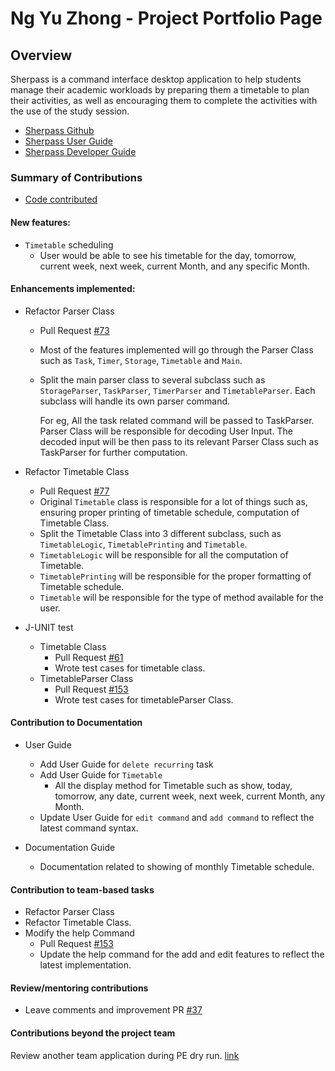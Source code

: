 # Ng Yu Zhong - Project Portfolio Page

## Overview

Sherpass is a command interface desktop application to help students manage their academic workloads
by preparing them a timetable to plan their activities, as well as encouraging them to
complete the activities with the use of the study session.

- [Sherpass Github](https://github.com/AY2122S2-CS2113T-T09-1/tp)
- [Sherpass User Guide](https://ay2122s2-cs2113t-t09-1.github.io/tp/UserGuide.html)
- [Sherpass Developer Guide](https://ay2122s2-cs2113t-t09-1.github.io/tp/DeveloperGuide.html)

### Summary of Contributions

- [Code contributed](https://nus-cs2113-ay2122s2.github.io/tp-dashboard/?search=yuzhongng&sort=groupTitle&sortWithin=title&timeframe=commit&mergegroup=&groupSelect=groupByRepos&breakdown=true&checkedFileTypes=docs~functional-code~test-code~other&since=2022-02-18)
      
    
#### New features:
  - `Timetable` scheduling
    - User would be able to see his timetable for the day, tomorrow, current week, next week,
      current Month, and any specific Month. 

#### Enhancements implemented: 
- Refactor Parser Class
  - Pull Request [#73](https://github.com/AY2122S2-CS2113T-T09-1/tp/pull/73)
  - Most of the features implemented will go through the Parser Class such as `Task`, `Timer`,
    `Storage`, `Timetable` and `Main`.  
  - Split the main parser class to several subclass such as `StorageParser`, `TaskParser`, `TimerParser` 
    and `TimetableParser`.
    Each subclass will handle its own parser command.
  
    
    For eg, All the task related command will be passed to TaskParser. Parser Class will be responsible for decoding 
    User Input. The decoded input will be then pass to its relevant Parser Class such as TaskParser for further 
    computation.
  
- Refactor Timetable Class
  - Pull Request [#77](https://github.com/AY2122S2-CS2113T-T09-1/tp/pull/77)
  - Original `Timetable` class is responsible for a lot of things such as, ensuring proper printing of timetable schedule, 
    computation of Timetable Class. 
  - Split the Timetable Class into 3 different subclass, such as `TimetableLogic`, `TimetablePrinting` and `Timetable`. 
  - `TimetableLogic` will be responsible for all the computation of Timetable.
  - `TimetablePrinting` will be responsible for the proper formatting of Timetable schedule.
  - `Timetable` will be responsible for the type of method available for the user.

- J-UNIT test
  - Timetable Class
    - Pull Request [#61](https://github.com/AY2122S2-CS2113T-T09-1/tp/pull/61)
    - Wrote test cases for timetable class. 
  - TimetableParser Class
    - Pull Request [#153](https://github.com/AY2122S2-CS2113T-T09-1/tp/pull/153)
    - Wrote test cases for timetableParser Class.

#### Contribution to Documentation
  - User Guide
    - Add User Guide for `delete recurring` task
    - Add User Guide for `Timetable`
      - All the display method for Timetable such as show,
        today, tomorrow, any date, current week, next week, current Month, any Month.
    - Update User Guide for `edit command` and `add command` to reflect the latest command syntax.

  - Documentation Guide
    - Documentation related to showing of monthly Timetable schedule.  
  
#### Contribution to team-based tasks
- Refactor Parser Class
- Refactor Timetable Class.
- Modify the help Command
  - Pull Request [#153](https://github.com/AY2122S2-CS2113T-T09-1/tp/pull/153)
  - Update the help command for the add and edit features to reflect the latest implementation.

#### Review/mentoring contributions
- Leave comments and improvement PR [#37](https://github.com/AY2122S2-CS2113T-T09-1/tp/pull/37)

#### Contributions beyond the project team
Review another team application during PE dry run.
[link](https://github.com/yuzhongng/ped/issues)




